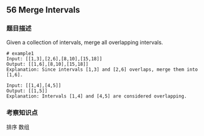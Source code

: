 ## 56 Merge Intervals
### 题目描述
Given a collection of intervals, merge all overlapping intervals.
```
# example1
Input: [[1,3],[2,6],[8,10],[15,18]]
Output: [[1,6],[8,10],[15,18]]
Explanation: Since intervals [1,3] and [2,6] overlaps, merge them into [1,6].
```

```
Input: [[1,4],[4,5]]
Output: [[1,5]]
Explanation: Intervals [1,4] and [4,5] are considered overlapping.
```
### 考察知识点

排序 数组